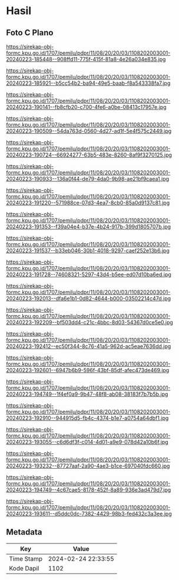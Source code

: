 # Hasil

## Foto C Plano

https://sirekap-obj-formc.kpu.go.id/1707/pemilu/pdpr/11/08/20/20/03/1108202003001-20240223-185448--908ffd11-775f-415f-81a8-4e26a034e835.jpg

https://sirekap-obj-formc.kpu.go.id/1707/pemilu/pdpr/11/08/20/20/03/1108202003001-20240223-185921--b5cc54b2-ba94-49e5-baab-f8a543338fa7.jpg

https://sirekap-obj-formc.kpu.go.id/1707/pemilu/pdpr/11/08/20/20/03/1108202003001-20240223-190141--fb8cfb20-c700-4fe6-a0be-08413c17957e.jpg

https://sirekap-obj-formc.kpu.go.id/1707/pemilu/pdpr/11/08/20/20/03/1108202003001-20240223-190509--54da763d-0560-4d27-ad1f-5e4f575c2449.jpg

https://sirekap-obj-formc.kpu.go.id/1707/pemilu/pdpr/11/08/20/20/03/1108202003001-20240223-190724--66924277-63b5-483e-8260-8af9f3270125.jpg

https://sirekap-obj-formc.kpu.go.id/1707/pemilu/pdpr/11/08/20/20/03/1108202003001-20240223-190933--136a0f44-de79-4da0-9b98-ae21bf9caea1.jpg

https://sirekap-obj-formc.kpu.go.id/1707/pemilu/pdpr/11/08/20/20/03/1108202003001-20240223-191220--571988ce-07d3-4ea7-8cb0-85a0d9137c81.jpg

https://sirekap-obj-formc.kpu.go.id/1707/pemilu/pdpr/11/08/20/20/03/1108202003001-20240223-191353--f39a04e4-b37e-4b24-917b-399d1805707b.jpg

https://sirekap-obj-formc.kpu.go.id/1707/pemilu/pdpr/11/08/20/20/03/1108202003001-20240223-191537--b33eb046-30b1-4018-9297-caef252e13b6.jpg

https://sirekap-obj-formc.kpu.go.id/1707/pemilu/pdpr/11/08/20/20/03/1108202003001-20240223-191728--74608321-5297-43d4-b5ee-ed07d10ba6ed.jpg

https://sirekap-obj-formc.kpu.go.id/1707/pemilu/pdpr/11/08/20/20/03/1108202003001-20240223-192013--dfa6e1b1-0d82-4644-b000-03502214c47d.jpg

https://sirekap-obj-formc.kpu.go.id/1707/pemilu/pdpr/11/08/20/20/03/1108202003001-20240223-192209--bf503dd4-c21c-4bbc-8d03-54367d0ce5e0.jpg

https://sirekap-obj-formc.kpu.go.id/1707/pemilu/pdpr/11/08/20/20/03/1108202003001-20240223-192412--ec50f344-8c76-41a5-962d-ac5eae7636dd.jpg

https://sirekap-obj-formc.kpu.go.id/1707/pemilu/pdpr/11/08/20/20/03/1108202003001-20240223-192601--6947b6b9-596f-43bf-85df-afec473de469.jpg

https://sirekap-obj-formc.kpu.go.id/1707/pemilu/pdpr/11/08/20/20/03/1108202003001-20240223-194749--1f4ef0a9-9b47-48f8-ab08-38183f7b7b5b.jpg

https://sirekap-obj-formc.kpu.go.id/1707/pemilu/pdpr/11/08/20/20/03/1108202003001-20240223-192910--944915d5-fb4c-4374-b1e7-a0754a64dbf1.jpg

https://sirekap-obj-formc.kpu.go.id/1707/pemilu/pdpr/11/08/20/20/03/1108202003001-20240223-193055--c6d6df3f-c014-4d01-a9e9-078d42a10b6f.jpg

https://sirekap-obj-formc.kpu.go.id/1707/pemilu/pdpr/11/08/20/20/03/1108202003001-20240223-193232--87727aaf-2a90-4ae3-b1ce-697040fdc660.jpg

https://sirekap-obj-formc.kpu.go.id/1707/pemilu/pdpr/11/08/20/20/03/1108202003001-20240223-194749--4c67cae5-8178-452f-8a89-936e3ad479d7.jpg

https://sirekap-obj-formc.kpu.go.id/1707/pemilu/pdpr/11/08/20/20/03/1108202003001-20240223-193611--d5ddc0dc-7382-4429-98b3-fed432c3a3ee.jpg


## Metadata

| Key        | Value               |
| ---------- | ------------------- |
| Time Stamp | 2024-02-24 22:33:55 |
| Kode Dapil | 1102                |



